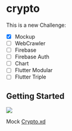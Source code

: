 # crypto

This is a new Challenge:

- [x] Mockup
- [ ] WebCrawler
- [ ] Firebase
- [ ] Firebase Auth
- [ ] Chart
- [ ] Flutter Modular
- [ ] Flutter Triple

## Getting Started
<img src='https://github.com/Bwolfs2/crypto/blob/master/assets/telas.png'>

Mock [Crypto.xd](https://github.com/Bwolfs2/crypto/blob/master/assets/Crypto.xd)
